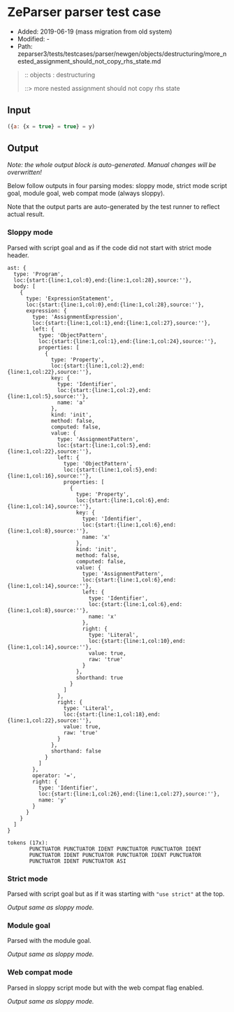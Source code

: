 # ZeParser parser test case

- Added: 2019-06-19 (mass migration from old system)
- Modified: -
- Path: zeparser3/tests/testcases/parser/newgen/objects/destructuring/more_nested_assignment_should_not_copy_rhs_state.md

> :: objects : destructuring
>
> ::> more nested assignment should not copy rhs state

## Input

`````js
({a: {x = true} = true} = y)
`````

## Output

_Note: the whole output block is auto-generated. Manual changes will be overwritten!_

Below follow outputs in four parsing modes: sloppy mode, strict mode script goal, module goal, web compat mode (always sloppy).

Note that the output parts are auto-generated by the test runner to reflect actual result.

### Sloppy mode

Parsed with script goal and as if the code did not start with strict mode header.

`````
ast: {
  type: 'Program',
  loc:{start:{line:1,col:0},end:{line:1,col:28},source:''},
  body: [
    {
      type: 'ExpressionStatement',
      loc:{start:{line:1,col:0},end:{line:1,col:28},source:''},
      expression: {
        type: 'AssignmentExpression',
        loc:{start:{line:1,col:1},end:{line:1,col:27},source:''},
        left: {
          type: 'ObjectPattern',
          loc:{start:{line:1,col:1},end:{line:1,col:24},source:''},
          properties: [
            {
              type: 'Property',
              loc:{start:{line:1,col:2},end:{line:1,col:22},source:''},
              key: {
                type: 'Identifier',
                loc:{start:{line:1,col:2},end:{line:1,col:5},source:''},
                name: 'a'
              },
              kind: 'init',
              method: false,
              computed: false,
              value: {
                type: 'AssignmentPattern',
                loc:{start:{line:1,col:5},end:{line:1,col:22},source:''},
                left: {
                  type: 'ObjectPattern',
                  loc:{start:{line:1,col:5},end:{line:1,col:16},source:''},
                  properties: [
                    {
                      type: 'Property',
                      loc:{start:{line:1,col:6},end:{line:1,col:14},source:''},
                      key: {
                        type: 'Identifier',
                        loc:{start:{line:1,col:6},end:{line:1,col:8},source:''},
                        name: 'x'
                      },
                      kind: 'init',
                      method: false,
                      computed: false,
                      value: {
                        type: 'AssignmentPattern',
                        loc:{start:{line:1,col:6},end:{line:1,col:14},source:''},
                        left: {
                          type: 'Identifier',
                          loc:{start:{line:1,col:6},end:{line:1,col:8},source:''},
                          name: 'x'
                        },
                        right: {
                          type: 'Literal',
                          loc:{start:{line:1,col:10},end:{line:1,col:14},source:''},
                          value: true,
                          raw: 'true'
                        }
                      },
                      shorthand: true
                    }
                  ]
                },
                right: {
                  type: 'Literal',
                  loc:{start:{line:1,col:18},end:{line:1,col:22},source:''},
                  value: true,
                  raw: 'true'
                }
              },
              shorthand: false
            }
          ]
        },
        operator: '=',
        right: {
          type: 'Identifier',
          loc:{start:{line:1,col:26},end:{line:1,col:27},source:''},
          name: 'y'
        }
      }
    }
  ]
}

tokens (17x):
       PUNCTUATOR PUNCTUATOR IDENT PUNCTUATOR PUNCTUATOR IDENT
       PUNCTUATOR IDENT PUNCTUATOR PUNCTUATOR IDENT PUNCTUATOR
       PUNCTUATOR IDENT PUNCTUATOR ASI
`````

### Strict mode

Parsed with script goal but as if it was starting with `"use strict"` at the top.

_Output same as sloppy mode._

### Module goal

Parsed with the module goal.

_Output same as sloppy mode._

### Web compat mode

Parsed in sloppy script mode but with the web compat flag enabled.

_Output same as sloppy mode._
